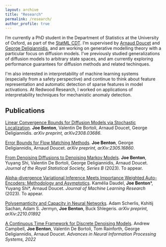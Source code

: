 ```yaml
---
layout: archive
title: "Research"
permalink: /research/
author_profile: true
---
```


<!-- {% if author.googlescholar %}
  You can also find my articles on <u><a href="{{author.googlescholar}}">my Google Scholar profile</a>.</u>
{% endif %}

{% include base_path %}

{% for post in site.publications reversed %}
  {% include archive-single.html %}
{% endfor %} -->

I’m currently a PhD student in the Department of Statistics at the University of Oxford, as part of the [StatML CDT](https://statml.io/). I’m supervised by [Arnaud Doucet](https://www.stats.ox.ac.uk/~doucet/) and [George Deligiannidis](https://www.stats.ox.ac.uk/~deligian/), and am working on generative modelling theory with a particular focus on diffusion models. I've previously studied generalizations of diffusion models to arbitrary state spaces, and am currently exploring performance guarantees for diffusion methods and related techinques.

I'm also interested in interpretability of machine learning systems (especially from a safety perspective) and continue to think about feature representation and automatic detection of sparse features in model activations. At Redwood Research, I worked on applications of interpretability techniques for mechanistic anomaly detection. 

## Publications

[Linear Convergence Bounds for Diffusion Models via Stochastic Localization](https://arxiv.org/abs/2308.03686). **Joe Benton**, Valentin De Bortoli, Arnaud Doucet, George Deligiannidis. _arXiv preprint, arXiv2308.03686_. 

[Error Bounds for Flow Matching Methods](https://arxiv.org/abs/2305.16860). **Joe Benton**, George Deligiannidis, Arnaud Doucet. _arXiv preprint, arXiv:2305.16860_.

[From Denoising Diffusions to Denoising Markov Models](https://arxiv.org/abs/2211.03595). **Joe Benton**, Yuyang Shi, Valentin De Bortoli, George Deligiannidis, Arnaud Doucet. _Journal of the Royal Statistical Society, Series B_ (2023). To appear.

[Alpha-divergence Variational Inference Meets Importance Weighted Auto-Encoders: Methodology and Asymptotics](https://arxiv.org/abs/2210.06226). Kamélia Daudel, **Joe Benton**\*, Yuyang Shi\*, Arnaud Doucet. _Journal of Machine Learning Research_ (2023). To appear.

[Polysemanticity and Capacity in Neural Networks](https://arxiv.org/abs/2210.01892). Adam Scherlis, Kshitij Sachan, Adam S. Jermyn, **Joe Benton**, Buck Shlegeris. _arXiv preprint, arXiv:2210.01892_

[A Continuous Time Framework for Discrete Denoising Models](https://arxiv.org/abs/2205.14987). Andrew Campbell, **Joe Benton**, Valentin De Bortoli, Tom Rainforth, George Deligiannidis, Arnaud Doucet. _Advances in Neural Information Processing Systems, 2022_

<!-- ## Talks

Some talks will go here -->
